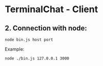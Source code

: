# TerminalChat - Client

## 2. Connection with node:

```
node bin.js host port
```

Example:

```
node ./bin.js 127.0.0.1 3000
```

